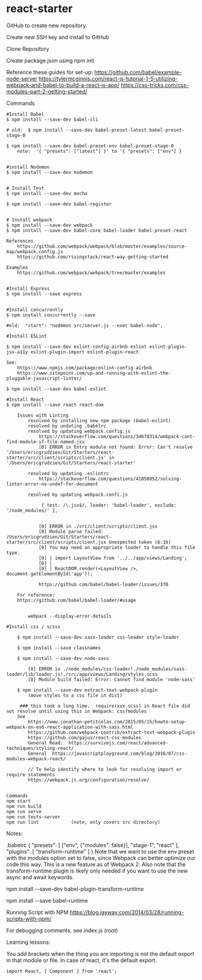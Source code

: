 # react-starter

GitHub to create new repository.

Create new SSH key and install to GitHub

Clone Repository

Create package.json using npm init

Reference these guides for set-up:
    https://github.com/babel/example-node-server
    https://tylermcginnis.com/react-js-tutorial-1-5-utilizing-webpack-and-babel-to-build-a-react-js-app/
    https://css-tricks.com/css-modules-part-2-getting-started/


Commands

    #Install Babel
    $ npm install --save-dev babel-cli

    # old:  $ npm install --save-dev babel-preset-latest babel-preset-stage-0

    $ npm install --save-dev babel-preset-env babel-preset-stage-0
        note:  '{ "presets": ["latest"] }' to '{ "presets": ["env"] }


    #install Nodemon
    $ npm install --save-dev nodemon


    # Install Test
    $ npm install --save-dev mocha

    $ npm install --save-dev babel-register


    # Install webpack
    $ npm install --save-dev webpack
    $ npm install --save-dev babel-core babel-loader babel-preset-react

    References
        https://github.com/webpack/webpack/blob/master/examples/source-map/webpack.config.js
        https://github.com/risingstack/react-way-getting-started

    Examples
        https://github.com/webpack/webpack/tree/master/examples
    

    #Install Express
    $ npm install --save express


    #Install concurrently
    $ npm install concurrently --save

    #old:  "start": "nodemon src/server.js --exec babel-node",

    #Install ESLint

    $ npm install --save-dev eslint-config-airbnb eslint eslint-plugin-jsx-a11y eslint-plugin-import eslint-plugin-react

    See:
        https://www.npmjs.com/package/eslint-config-airbnb
        https://www.sitepoint.com/up-and-running-with-eslint-the-pluggable-javascript-linter/

    $ npm install --save-dev babel-eslint

    #Install React
    $ npm install --save react react-dom
    
        Issues with Linting
            resolved by installing new npm package (babel-eslint)
            resolved by undating .babelrc
            resolved by updating webpack.config.js
                https://stackoverflow.com/questions/34678314/webpack-cant-find-module-if-file-named-jsx 
                [0] ERROR in Entry module not found: Error: Can't resolve '/Users/ericgrudzien/Git/Starters/react-starter/src/client/scripts/client.js' in '/Users/ericgrudzien/Git/Starters/react-starter'

            resolved by updating .eslintrc
                https://stackoverflow.com/questions/41858052/solving-linter-error-no-undef-for-document

            resolved by updating webpack.confi.js

                 { test: /\.jsx$/, loader: 'babel-loader', exclude: '/node_modules/' },


                [0] ERROR in ./src/client/scripts/client.jsx
                [0] Module parse failed: /Users/ericgrudzien/Git/Starters/react-starter/src/client/scripts/client.jsx Unexpected token (6:16)
                [0] You may need an appropriate loader to handle this file type.
                [0] | import LayoutView from '../../app/views/Landing';
                [0] |
                [0] | ReactDOM.render(<LayoutView />, document.getElementById('app'));

                https://github.com/babel/babel-loader/issues/370
           
        For reference:
        https://github.com/babel/babel-loader/#usage

            
            webpack --display-error-details

    #Install css / scsss

        $ npm install --save-dev sass-loader css-loader style-loader

        $ npm install --save classnames

        $ npm install --save-dev node-sass

            [0] ERROR in ./node_modules/css-loader!./node_modules/sass-loader/lib/loader.js!./src/app/views/Landing/styles.scss
            [0] Module build failed: Error: Cannot find module 'node-sass'

        $ npm install --save-dev extract-text-webpack-plugin
            (move styles to a css file in dist)

         ### this took a long time.  require(xxx.scss) in React file did not resolve until using this in Webpack: css?modules 
        See
            https://www.jonathan-petitcolas.com/2015/05/15/howto-setup-webpack-on-es6-react-application-with-sass.html
            https://github.com/webpack-contrib/extract-text-webpack-plugin
            https://github.com/gajus/react-css-modules            
            General Read:  https://survivejs.com/react/advanced-techniques/styling-react/
            General  https://javascriptplayground.com/blog/2016/07/css-modules-webpack-react/ 

            // To help identify where to look for resolving import or require statements
            https://webpack.js.org/configuration/resolve/


    Commands
    npm start
    npm run build
    npm run serve
    npm run tests-server
    npm run lint            (note, only covers src directory)

Notes:

.babelrc
{
  "presets": [
    ["env", {"modules": false}],
    "stage-1",
    "react"
  ],
  "plugins": [
    "transform-runtime"
  ]
}
Note that we want to use the env preset with the modules option set to false, since Webpack can better optimize our code this way. This is a new feature as of Webpack 2.
Also note that the transform-runtime plugin is likely only needed if you want to use the new async and await keywords.

npm install --save-dev babel-plugin-transform-runtime

npm install --save babel-runtime


Running Script with NPM
https://blog.jayway.com/2014/03/28/running-scripts-with-npm/


For debugging comments, see index.js (root)


Learning lessons:

You add brackets when the thing you are importing is not the default export in that module or file. In case of react, it's the default export.

    import React, { Component } from 'react';